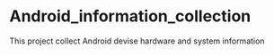 # Android_information_collection
This project collect Android devise hardware and system information
